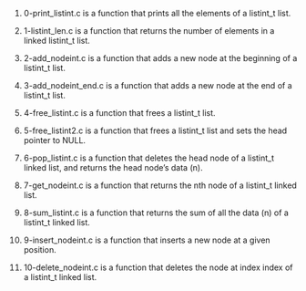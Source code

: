 1. 0-print_listint.c is a function that prints all the elements of a listint_t list.


2. 1-listint_len.c is a function that returns the number of elements in a linked listint_t list.


3. 2-add_nodeint.c is a function that adds a new node at the beginning of a listint_t list.

4. 3-add_nodeint_end.c is a function that adds a new node at the end of a listint_t list.



5. 4-free_listint.c is a function that frees a listint_t list.



6. 5-free_listint2.c is a function that frees a listint_t list and sets the head pointer to NULL.



7. 6-pop_listint.c is a function that deletes the head node of a listint_t linked list, and returns the head node’s data (n).



8. 7-get_nodeint.c is a function that returns the nth node of a listint_t linked list.



9. 8-sum_listint.c is a function that returns the sum of all the data (n) of a listint_t linked list.



10. 9-insert_nodeint.c is a function that inserts a new node at a given position.



11. 10-delete_nodeint.c is a function that deletes the node at index index of a listint_t linked list.
